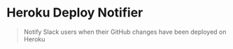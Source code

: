 # Heroku Deploy Notifier
> Notify Slack users when their GitHub changes have been deployed on Heroku
